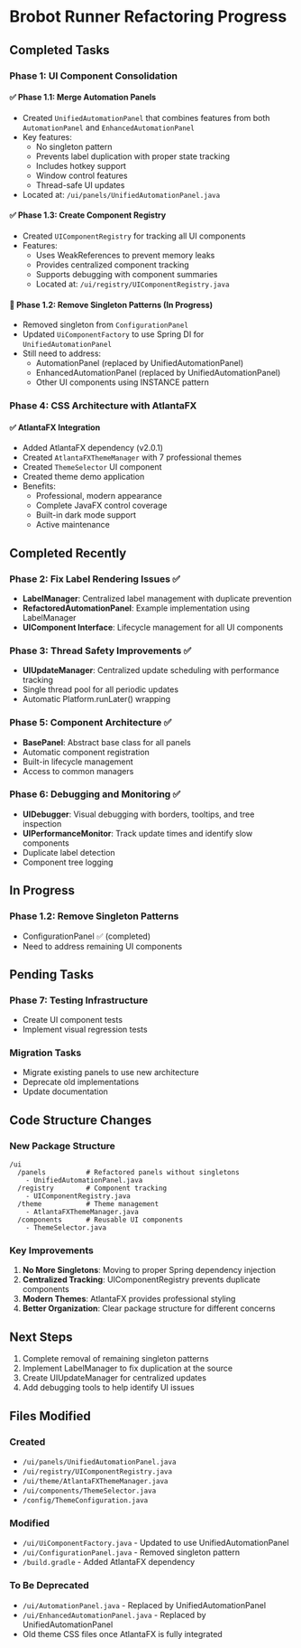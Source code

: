 # Brobot Runner Refactoring Progress

## Completed Tasks

### Phase 1: UI Component Consolidation

#### ✅ Phase 1.1: Merge Automation Panels
- Created `UnifiedAutomationPanel` that combines features from both `AutomationPanel` and `EnhancedAutomationPanel`
- Key features:
  - No singleton pattern
  - Prevents label duplication with proper state tracking
  - Includes hotkey support
  - Window control features
  - Thread-safe UI updates
- Located at: `/ui/panels/UnifiedAutomationPanel.java`

#### ✅ Phase 1.3: Create Component Registry
- Created `UIComponentRegistry` for tracking all UI components
- Features:
  - Uses WeakReferences to prevent memory leaks
  - Provides centralized component tracking
  - Supports debugging with component summaries
  - Located at: `/ui/registry/UIComponentRegistry.java`

#### 🔄 Phase 1.2: Remove Singleton Patterns (In Progress)
- Removed singleton from `ConfigurationPanel`
- Updated `UiComponentFactory` to use Spring DI for `UnifiedAutomationPanel`
- Still need to address:
  - AutomationPanel (replaced by UnifiedAutomationPanel)
  - EnhancedAutomationPanel (replaced by UnifiedAutomationPanel)
  - Other UI components using INSTANCE pattern

### Phase 4: CSS Architecture with AtlantaFX

#### ✅ AtlantaFX Integration
- Added AtlantaFX dependency (v2.0.1)
- Created `AtlantaFXThemeManager` with 7 professional themes
- Created `ThemeSelector` UI component
- Created theme demo application
- Benefits:
  - Professional, modern appearance
  - Complete JavaFX control coverage
  - Built-in dark mode support
  - Active maintenance

## Completed Recently

### Phase 2: Fix Label Rendering Issues ✅
- **LabelManager**: Centralized label management with duplicate prevention
- **RefactoredAutomationPanel**: Example implementation using LabelManager
- **UIComponent Interface**: Lifecycle management for all UI components

### Phase 3: Thread Safety Improvements ✅
- **UIUpdateManager**: Centralized update scheduling with performance tracking
- Single thread pool for all periodic updates
- Automatic Platform.runLater() wrapping

### Phase 5: Component Architecture ✅
- **BasePanel**: Abstract base class for all panels
- Automatic component registration
- Built-in lifecycle management
- Access to common managers

### Phase 6: Debugging and Monitoring ✅
- **UIDebugger**: Visual debugging with borders, tooltips, and tree inspection
- **UIPerformanceMonitor**: Track update times and identify slow components
- Duplicate label detection
- Component tree logging

## In Progress

### Phase 1.2: Remove Singleton Patterns
- ConfigurationPanel ✅ (completed)
- Need to address remaining UI components

## Pending Tasks

### Phase 7: Testing Infrastructure
- Create UI component tests
- Implement visual regression tests

### Migration Tasks
- Migrate existing panels to use new architecture
- Deprecate old implementations
- Update documentation

## Code Structure Changes

### New Package Structure
```
/ui
  /panels          # Refactored panels without singletons
    - UnifiedAutomationPanel.java
  /registry        # Component tracking
    - UIComponentRegistry.java
  /theme           # Theme management
    - AtlantaFXThemeManager.java
  /components      # Reusable UI components
    - ThemeSelector.java
```

### Key Improvements
1. **No More Singletons**: Moving to proper Spring dependency injection
2. **Centralized Tracking**: UIComponentRegistry prevents duplicate components
3. **Modern Themes**: AtlantaFX provides professional styling
4. **Better Organization**: Clear package structure for different concerns

## Next Steps

1. Complete removal of remaining singleton patterns
2. Implement LabelManager to fix duplication at the source
3. Create UIUpdateManager for centralized updates
4. Add debugging tools to help identify UI issues

## Files Modified

### Created
- `/ui/panels/UnifiedAutomationPanel.java`
- `/ui/registry/UIComponentRegistry.java`
- `/ui/theme/AtlantaFXThemeManager.java`
- `/ui/components/ThemeSelector.java`
- `/config/ThemeConfiguration.java`

### Modified
- `/ui/UiComponentFactory.java` - Updated to use UnifiedAutomationPanel
- `/ui/ConfigurationPanel.java` - Removed singleton pattern
- `/build.gradle` - Added AtlantaFX dependency

### To Be Deprecated
- `/ui/AutomationPanel.java` - Replaced by UnifiedAutomationPanel
- `/ui/EnhancedAutomationPanel.java` - Replaced by UnifiedAutomationPanel
- Old theme CSS files once AtlantaFX is fully integrated